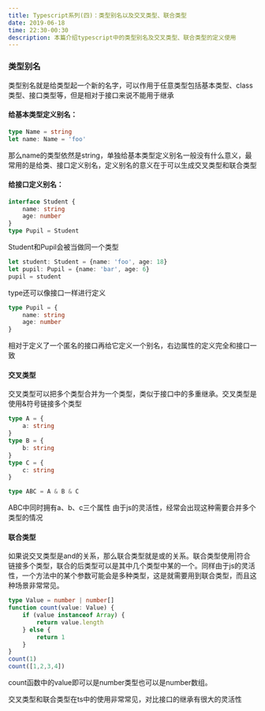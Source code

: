 ```yaml
---
title: Typescript系列(四)：类型别名以及交叉类型、联合类型
date: 2019-06-18
time: 22:30-00:30
description: 本篇介绍typescript中的类型别名及交叉类型、联合类型的定义使用
---
```


### 类型别名
类型别名就是给类型起一个新的名字，可以作用于任意类型包括基本类型、class类型、接口类型等，但是相对于接口来说不能用于继承

#### 给基本类型定义别名：
```typescript
type Name = string
let name: Name = 'foo'
```
那么name的类型依然是string，单独给基本类型定义别名一般没有什么意义，最常用的是给类、接口定义别名，定义别名的意义在于可以生成交叉类型和联合类型

#### 给接口定义别名：
```typescript
interface Student {
    name: string
    age: number
}
type Pupil = Student
```
Student和Pupil会被当做同一个类型
```typescript
let student: Student = {name: 'foo', age: 18}
let pupil: Pupil = {name: 'bar', age: 6}
pupil = student
```
type还可以像接口一样进行定义
```typescript
type Pupil = {
    name: string
    age: number
}
```
相对于定义了一个匿名的接口再给它定义一个别名，右边属性的定义完全和接口一致

#### 交叉类型
交叉类型可以把多个类型合并为一个类型，类似于接口中的多重继承。交叉类型是使用&符号链接多个类型

```typescript
type A = {
    a: string
}
type B = {
    b: string
}
type C = {
    c: string
}

type ABC = A & B & C

```
ABC中同时拥有a、b、c三个属性
由于js的灵活性，经常会出现这种需要合并多个类型的情况

#### 联合类型
如果说交叉类型是and的关系，那么联合类型就是或的关系。联合类型使用|符合链接多个类型，联合的后类型可以是其中几个类型中某的一个。同样由于js的灵活性，一个方法中的某个参数可能会是多种类型，这是就需要用到联合类型，而且这种场景非常常见。

```typescript 
type Value = number | number[]
function count(value: Value) {
    if (value instanceof Array) {
        return value.length
    } else {
        return 1
    }
}
count(1)
count([1,2,3,4])
```
count函数中的value即可以是number类型也可以是number数组。

交叉类型和联合类型在ts中的使用非常常见，对比接口的继承有很大的灵活性





